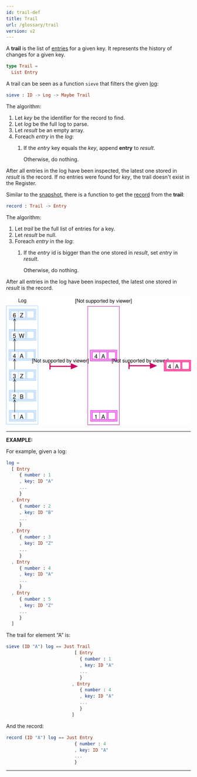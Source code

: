 ```yaml
---
id: trail-def
title: Trail
url: /glossary/trail
version: v2
---
```


A **trail** is the list of [entries](/glossary/entry) for a given key. It
represents the history of changes for a given key.

```elm
type Trail =
  List Entry
```

A trail can be seen as a function `sieve` that filters the given
[log](/glossary/log):

```elm
sieve : ID -> Log -> Maybe Trail
```

The algorithm:

1. Let _key_ be the identifier for the record to find.
1. Let _log_ be the full log to parse.
1. Let _result_ be an empty array.
1. Foreach _entry_ in the _log_:
    1. If the _entry_ key equals the _key_, append __entry__ to  _result_.

       Otherwise, do nothing.

After all entries in the log have been inspected, the latest one stored in
_result_ is the record. If no entries were found for _key_, the trail doesn't
exist in the Register.

Similar to the [snapshot](/glossary/snapshot), there is a function to get the
[record](/glossary/record) from the **trail**:

```elm
record : Trail -> Entry
```

The algorithm:

1. Let _trail_ be the full list of entries for a key.
1. Let _result_ be null.
1. Foreach _entry_ in the _log_:
    1. If the _entry_ id is bigger than the one stored in _result_, set
       _entry_ in _result_.

       Otherwise, do nothing.

After all entries in the log have been inspected, the latest one stored in
_result_ is the record.

![](./data-model/data-model-trail.svg)

***
**EXAMPLE:**

For example, given a log:

```elm
log =
  [ Entry
     { number : 1
     , key: ID "A"
     ...
     }
  , Entry
     { number : 2
     , key: ID "B"
     ...
     }
  , Entry
     { number : 3
     , key: ID "Z"
     ...
     }
  , Entry
     { number : 4
     , key: ID "A"
     ...
     }
  , Entry
     { number : 5
     , key: ID "Z"
     ...
     }
  ]
```

The trail for element “A” is:

```elm
sieve (ID "A") log == Just Trail
                          [ Entry
                            { number : 1
                            , key: ID "A"
                            ...
                            }
                         , Entry
                            { number : 4
                            , key: ID "A"
                            ...
                            }
                         ]
```

And the record:

```elm
record (ID "A") log == Just Entry
                          { number : 4
                          , key: ID "A"
                          ...
                          }
```
***
